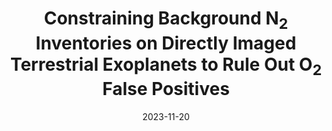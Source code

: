 ---
title: "Constraining Background N<sub>2</sub> Inventories on Directly Imaged Terrestrial Exoplanets to Rule Out O<sub>2</sub> False Positives"
collection: publications
category: manuscripts
permalink: /publication/Hall2023
date: 2023-11-20
venue: 'The Astronomical Journal'
paperurl: 'http://arnaudsalvador.github.io/files/Hall2023.pdf'
bibtexurl: 'http://arnaudsalvador.github.io/files/Hall2023.bib'
citation: 'Hall, S., Krissansen-Totton, J., Robinson, T. D., <strong>Salvador, A.</strong>, Fortney, J. J. (2023). &quot;Constraining Background N<sub>2</sub> Inventories on Directly Imaged Terrestrial Exoplanets to Rule Out O<sub>2</sub> False Positives.&quot; <i>The Astronomical Journal</i>. 166(6).'
---